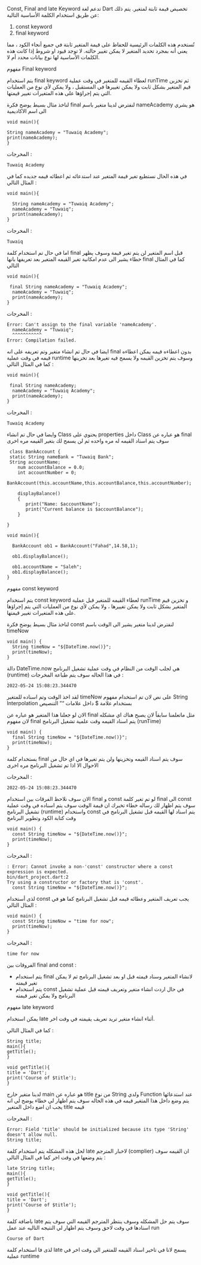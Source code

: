 Const, Final and late Keyword
تدعم لغة Dart تخصيص قيمة ثابتة لمتغير. يتم ذلك عن طريق استخدام الكلمة الأساسية التالية:


1. const keyword
2. final keyword

تُستخدم هذه الكلمات الرئيسية للحفاظ على قيمة المتغير ثابتة في جميع أنحاء الكود ، مما يعني أنه بمجرد تحديد المتغير لا يمكن تغيير حالته. لا توجد قيود او شروط إذا كانت هذه الكلمات الأساسية لها نوع بيانات محدد أم لا.


مفهوم Final keyword

يتم استخدام final keyword لعطاء القيمه للمتغير في وقت عملية runTime ثم تخزين قيم المتغير بشكل ثابت ولا يمكن تغييرها في المستقبل ، ولا يمكن لأي نوع من العمليات التي يتم إجراؤها على هذه المتغيرات تغيير قيمتها.

لناخذ مثال بسيط يوضح فكرة final 
لنفترض لدينا متغير باسم nameAcademy هو يشري الى اسم الاكاديمية 


    void main(){
      
    String nameAcademy = "Tuwaiq Academy";
    print(nameAcademy);
    }

المخرجات :


    Tuwaiq Academy

في هذه الحال نستطيع تغير قيمة المتغير  عند استدعائه ثم اعطائه قيمه جديده كما في المثال التالي :


    void main(){
      
      String nameAcademy = "Tuwaiq Academy";
      nameAcademy = "Tuwaiq";
      print(nameAcademy);
    }

المخرجات :


    Tuwaiq

اما في حال تم استخدام كلمة final قبل اسم المتغير لن يتم تغير قيمة وسوف يظهر خطاء يشير الى عدم امكانية تغير القيمه المتغير بعد تعريفها بانها final كما في المثال التالي 


    void main(){
      
     final String nameAcademy = "Tuwaiq Academy";
      nameAcademy = "Tuwaiq";
      print(nameAcademy);
    }

المخرجات :


    Error: Can't assign to the final variable 'nameAcademy'.
      nameAcademy = "Tuwaiq";
      ^^^^^^^^^^^
    Error: Compilation failed.


ايضا في حال تم انشاء متغير وتم تعريفه على انه final بدون اعطاءه قيمه يمكن اعطاءه قيمه في وقت عملية runtime وسوف يتم تخزين القيمه ولا يسمح فيه تغيرها بعد تخزينها كما في المثال التالي :

    void main(){
      
     final String nameAcademy;
      nameAcademy = "Tuwaiq Academy";
      print(nameAcademy);
    }

المخرجات :

    Tuwaiq Academy

وايضا في حال تم انشاء Class يحتوي على properties داخل Class هو عباره عن final  سوف يتم اسناد القيمه له مره واحده ثم لن يسمح لك بتغير القيمه مره اخرى 


     class BankAccount {
     static String nameBank = "Tuwaiq Bank";
     String accountName;
        num accountBalance = 0.0;
        int accountNumber = 0;
       BankAccount(this.accountName,this.accountBalance,this.accountNumber);
       
        displayBalance()
        {
           print("Name: $accountName");
           print("Current balance is $accountBalance");
        }
       
    }
    
    void main(){
      
      BankAccount ob1 = BankAccount("Fahad",14.58,1);
    
      ob1.displayBalance();
      
      ob1.accountName = "Saleh";
      ob1.displayBalance();
    }




مفهوم const keyword




يتم استخدام const keyword لعطاء القيمه للمتغير قبل عملية runTime و تخزين قيم المتغير بشكل ثابت ولا يمكن تغييرها ، ولا يمكن لأي نوع من العمليات التي يتم إجراؤها على هذه المتغيرات تغيير قيمتها.

لناخذ مثال بسيط يوضح فكرة const 
لنفترض لدينا متغير يشير الى الوقت  باسم timeNow 


    void main() {
      String timeNow = "${DateTime.now()}";
      print(timeNow);
    }

دالة DateTime.now هي لجلب الوقت من النظام في وقت عملية تشغيل البرنامج (runtime) في هذا الحاله سوف يتم طباعة 
المخرجات :

    2022-05-24 15:08:23.344470

لقد اخذ الوقت وتم اسناده للمتغير timeNow على نص لان تم استخدام مفهوم String Interpolation بستخدام علامة $ داخل علامات “” التنصيص

الان لو جعلنا هذا المتغير هو عباره عن final مثل ماتعلمنا سابقاً لان يصبح هناك اي مشكله  لان مفهوم final يتم اسناد القيمه وقت علمية تشغيل البرنامج (runTime) 


    void main() {
      final String timeNow = "${DateTime.now()}";
      print(timeNow);
    }

بستخدام كلمة final سوف يتم اسناد القيمه وتخزينها ولن يتم تغيرها في اي حال من الاحوال الا اذا تم تشغيل البرنامج مره اخرى 

المخرجات :


    2022-05-24 15:08:23.344470

الان سوف نلاحظ الفرقات بين استخدام final و const لو تم تغير كلمة final الى const سوف يتم اظهار لك رساله خطاء تخبرك ان قيمة الوقت سوف يتم اسناده في وقت عملية تشغيل البرنامج (runtime) واستخدام const يتم اسناد لها القيمه قبل تشغيل البرنامج في وقت كتابة الكود وتطوير البرنامج 


    void main() {
      const String timeNow = "${DateTime.now()}";
      print(timeNow);
    }

المخرجات :

    : Error: Cannot invoke a non-'const' constructor where a const expression is expected.
    bin/dart_project.dart:2
    Try using a constructor or factory that is 'const'.
      const String timeNow = "${DateTime.now()}";

لذى أستخدام const يجب تعريف المتغير وعطائه قيمه قبل تشغيل البرنامج  كما هو في المثال التالي :


    void main() {
      const String timeNow = "time for now";
      print(timeNow);
    }

المخرجات :

    time for now



الفروقات بين final and const :


- يتم استخدام final لانشاء المتغير وسناد قيمته قبل او بعد تشغيل البرنامج ثم لا يمكن تغير قيمته 
- يتم استخدام const في حال اردت انشاء متغير وتعريف قيمته قبل عملية تشغيل البرنامج ولا يمكن تغير قيمته




مفهوم late keyword

يمكن استخدام late  أثناء انشاء متغير تريد تعريف يقيمته في وقت اخر.

كما في المثال التالي :


    String title;
    main(){
    getTitle();
    }
    
    void getTitle(){
    title = 'Dart';
    print('Course of $title');
    }

لدينا متغير خارج main هو عباره عن title  من نوع String ولدي Function عند استدعائها يتم وضع داخل هذا المتغير قيمه في هذه الحاله سوف يتم اظهار لي خطاء يوضح لي انه يجب ان اضع داخل المتغير title قيمه 

المخرجات :

    Error: Field 'title' should be initialized because its type 'String' doesn't allow null.
    String title;


لحل هذه المشكله يتم استخدام كلمة late لاخبار المترجم (complier) ان القيمه سوف يتم وضعها في وقت اخر كما في المثال التالي :


    late String title;
    main(){
    getTitle();
    }
    
    void getTitle(){
    title = 'Dart';
    print('Course of $title');
    }

باضافة كلمة late سوف يتم حل المشكله وسوف ينتظر المترجم القيمه التي سوف يتم اسنادها في وقت لاحق  وسوف يتم اظهار لي النتيجه التاليه عند عمل run

    Course of Dart

لذى فا استخدام كلمة late يسمح لانا في تاخير اسناد القيمه للمتغير الى وقت اخر في عملية runtime 
